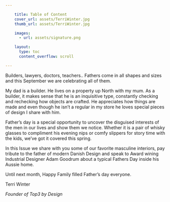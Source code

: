 ```yaml
---

    title: Table of Content
    cover_url: assets/TerriWinter.jpg
    thumb_url: assets/TerriWinter.jpg

    images:
      - url: assets/signature.png

    layout:
      type: toc
      content_overflow: scroll

---
```


Builders, lawyers, doctors, teachers..
Fathers come in all shapes and sizes and this September we are celebrating all of them.

My dad is a builder.  He lives on a property up North with my mum. As a builder, it makes sense that he is an inquisitive type, constantly checking and rechecking how objects are crafted. He appreciates how things are made and even though he isn’t a regular in my store he loves special pieces of design I share with him.

Father’s day is a special opportunity to uncover the disguised interests of the men in our lives and show them we notice. Whether it is a pair of whisky glasses to compliment his evening nips or comfy slippers for story time with the kids, we’ve got it covered this spring.

In this Issue we share with you some of our favorite masculine interiors, pay tribute to the father of modern Danish Design and speak to Award wining Industrial Designer Adam Goodrum about a typical Fathers Day inside his Aussie home.

Until next month, Happy Family filled Father’s day everyone.

Terri Winter

*Founder of Top3 by Design*

<img data-media-id="images:1" width=150>
